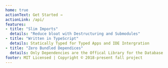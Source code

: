 ```yaml
---
home: true
actionText: Get Started →
actionLink: /api/
features:
- title: "Slim Imports"
  details: "Reduce bloat with Destructuring and Submodules"
- title: "Written in TypeScript"
  details: Statically Typed for Typed Apps and IDE Intergration
- title: "Zero Bundled Dependices"
  details: Only Dependencies are the Offical Library for the Database
footer: MIT Licensed | Copyright © 2018-present fall project
---
```

<style lang="stylus">
@import "./.vuepress/palette.styl"
.home.hero.action-button
	background-color: $accentColor
	border-bottom: 1px solid darken($accentColor, 10%)
	&:hover
		background-color: lighten($accentColor, 10%)
</style>